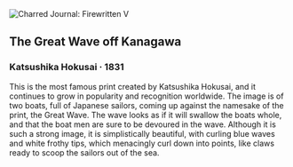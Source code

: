 <div class="artwork-of-the-day">
  <div class="container">
    <div class="img-wrapper">
      <img
        src="https://uploads6.wikiart.org/00129/images/katsushika-hokusai/the-great-wave-off-kanagawa.jpg!Large.jpg"
        alt="Charred Journal: Firewritten V" />
    </div>
    <div class="artwork-detail">
      <div class="artwork-origin"> 
        <h2 class="artwork-name">The Great Wave off Kanagawa</h2>
        <h3 class="artist">
          Katsushika Hokusai
                    ·  1831
        </h3>
      </div>
      <p class="description">
        <span class="artwork-description-text ng-binding" ng-bind-html="viewModel.ArtworkOfTheDay.Description | unsafe">This is the most famous print created by Katsushika Hokusai, and it continues to grow in popularity and recognition worldwide. The image is of two boats, full of Japanese sailors, coming up against the namesake of the print, the Great Wave. The wave looks as if it will swallow the boats whole, and that the boat men are sure to be devoured in the wave. Although it is such a strong image, it is simplistically beautiful, with curling blue waves and white frothy tips, which menacingly curl down into points, like claws ready to scoop the sailors out of the sea. </span>
                        <div class="text-shadow-container" ng-show="showShadow" style=""></div>
      </p>
    </div>
  </div>

</div>
